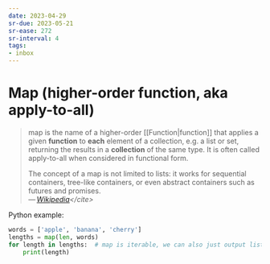 ```yaml
---
date: 2023-04-29
sr-due: 2023-05-21
sr-ease: 272
sr-interval: 4
tags:
- inbox
---
```


# Map (higher-order function, aka apply-to-all)

> map is the name of a higher-order [[Function|function]]
> that applies a given **function** to **each** element of a collection, e.g. a
> list or set, returning the results in a **collection** of the same type. It is
> often called apply-to-all when considered in functional form.
>
> The concept of a map is not limited to lists: it works for sequential
> containers, tree-like containers, or even abstract containers such as futures
> and promises.\
> — <cite>[Wikipedia](https://en.wikipedia.org/wiki/Map_\(higher-order_function\))</cite>

Python example:

```python
words = ['apple', 'banana', 'cherry']
lengths = map(len, words)
for length in lengths:  # map is iterable, we can also just output list
    print(length)
```
